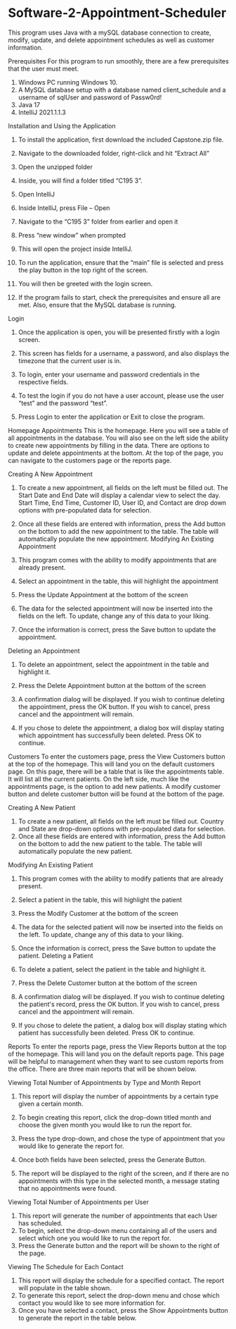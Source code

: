 # Software-2-Appointment-Scheduler

This program uses Java with a mySQL database connection to create,  modify, update, and delete appointment schedules as well as customer information. 


Prerequisites
For this program to run smoothly, there are a few prerequisites that the user must meet. 
1.	Windows PC running Windows 10.
2.	A MySQL database setup with a database named client_schedule and a username of sqlUser and password of Passw0rd!
3.	Java 17
4.	IntelliJ 2021.1.1.3

Installation and Using the Application
1.	To install the application, first download the included Capstone.zip file. 
2.	Navigate to the downloaded folder, right-click and hit “Extract All”
 
3.	Open the unzipped folder
4.	Inside, you will find a folder titled “C195 3”.
5.	Open IntelliJ
6.	Inside IntelliJ, press File – Open
7.	Navigate to the “C195 3” folder from earlier and open it
 
8.	Press “new window” when prompted
9.	This will open the project inside IntelliJ.
10.	To run the application, ensure that the “main” file is selected and press the play button in the top right of the screen. 
 
11.	You will then be greeted with the login screen.
 
12.	If the program fails to start, check the prerequisites and ensure all are met. Also, ensure that the MySQL database is running. 




Login
1.	Once the application is open, you will be presented firstly with a login screen. 
2.	This screen has fields for a username, a password, and also displays the timezone that the current user is in. 
3.	To login, enter your username and password credentials in the respective fields. 
4.	To test the login if you do not have a user account, please use the user “test” and the password “test”.
 
5.	Press Login to enter the application or Exit to close the program. 

Homepage
Appointments
This is the homepage. Here you will see a table of all appointments in the database. You will also see on the left side the ability to create new appointments by filling in the data. There are options to update and delete appointments at the bottom. At the top of the page, you can navigate to the customers page or the reports page. 
 

Creating A New Appointment
1.	To create a new appointment, all fields on the left must be filled out. The Start Date and End Date will display a calendar view to select the day. Start Time, End Time, Customer ID, User ID, and Contact are drop down options with pre-populated data for selection.
2.	Once all these fields are entered with information, press the Add button on the bottom to add the new appointment to the table. The table will automatically populate the new appointment. 
Modifying An Existing Appointment
1.	This program comes with the ability to modify appointments that are already present.
2.	Select an appointment in the table, this will highlight the appointment
3.	Press the Update Appointment at the bottom of the screen
 
4.	The data for the selected appointment will now be inserted into the fields on the left. To update, change any of this data to your liking. 
 
5.	Once the information is correct, press the Save button to update the appointment. 

Deleting an Appointment
1.	To delete an appointment, select the appointment in the table and highlight it. 
2.	Press the Delete Appointment button at the bottom of the screen
 
3.	A confirmation dialog will be displayed. If you wish to continue deleting the appointment, press the OK button. If you wish to cancel, press cancel and the appointment will remain. 
 
4.	If you chose to delete the appointment, a dialog box will display stating which appointment has successfully been deleted. Press OK to continue.
 

Customers
To enter the customers page, press the View Customers button at the top of the homepage. This will land you on the default customers page. On this page, there will be a table that is like the appointments table. It will list all the current patients. On the left side, much like the appointments page, is the option to add new patients. A modify customer button and delete customer button will be found at the bottom of the page. 
 
Creating A New Patient
1.	To create a new patient, all fields on the left must be filled out. Country and State are drop-down options with pre-populated data for selection.
2.	Once all these fields are entered with information, press the Add button on the bottom to add the new patient to the table. The table will automatically populate the new patient. 
 
Modifying An Existing Patient
1.	This program comes with the ability to modify patients that are already present.
2.	Select a patient in the table, this will highlight the patient
3.	Press the Modify Customer at the bottom of the screen
 
4.	The data for the selected patient will now be inserted into the fields on the left. To update, change any of this data to your liking. 
 
5.	Once the information is correct, press the Save button to update the patient.
Deleting a Patient
1.	To delete a patient, select the patient in the table and highlight it. 
 
2.	Press the Delete Customer button at the bottom of the screen
 
3.	A confirmation dialog will be displayed. If you wish to continue deleting the patient's record, press the OK button. If you wish to cancel, press cancel and the appointment will remain. 
 
4.	If you chose to delete the patient, a dialog box will display stating which patient has successfully been deleted. Press OK to continue.
 

 
Reports
To enter the reports page, press the View Reports button at the top of the homepage. This will land you on the default reports page. This page will be helpful to management when they want to see custom reports from the office. There are three main reports that will be shown below.
 
Viewing Total Number of Appointments by Type and Month Report
1.	This report will display the number of appointments by a certain type given a certain month.
2.	To begin creating this report, click the drop-down titled month and choose the given month you would like to run the report for. 
3.	Press the type drop-down, and chose the type of appointment that you would like to generate the report for.
 
4.	Once both fields have been selected, press the Generate Button.
5.	The report will be displayed to the right of the screen, and if there are no appointments with this type in the selected month, a message stating that no appointments were found.
 

Viewing Total Number of Appointments per User
1.	This report will generate the number of appointments that each User has scheduled.
2.	To begin, select the drop-down menu containing all of the users and select which one you would like to run the report for.
3.	Press the Generate button and the report will be shown to the right of the page. 
 

Viewing The Schedule for Each Contact
1.	 This report will display the schedule for a specified contact. The report will populate in the table shown.
2.	To generate this report, select the drop-down menu and chose which contact you would like to see more information for. 
3.	Once you have selected a contact, press the Show Appointments button to generate the report in the table below.


